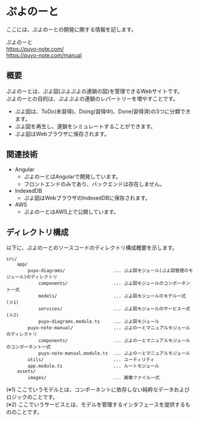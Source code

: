# ぷよのーと

ここには、ぷよのーとの開発に関する情報を記します。

ぷよのーと  
https://puyo-note.com/  
https://puyo-note.com/manual

## 概要

ぷよのーとは、ぷよ図(ぷよぷよの連鎖の図)を管理できるWebサイトです。  
ぷよのーとの目的は、ぷよぷよの連鎖のレパートリーを増やすことです。

- ぷよ図は、ToDo(未習得)、Doing(習得中)、Done(習得済)の3つに分類できます。
- ぷよ図を再生し、連鎖をシミュレートすることができます。
- ぷよ図はWebブラウザに保存されます。

## 関連技術

- Angular
  - ぷよのーとはAngularで開発しています。
  - フロントエンドのみであり、バックエンドは存在しません。
- IndexedDB
  - ぷよ図はWebブラウザのIndexedDBに保存されます。
- AWS
  - ぷよのーとはAWS上で公開しています。

## ディレクトリ構成

以下に、ぷよのーとのソースコードのディレクトリ構成概要を示します。

```
src/
    app/
        puyo-diagrams/                  ... ぷよ図モジュール(ぷよ図管理のモジュール)のディレクトリ
            components/                 ... ぷよ図モジュールのコンポーネント一式
            models/                     ... ぷよ図モジュールのモデル一式(※1)
            services/                   ... ぷよ図モジュールのサービス一式(※2)
            puyo-diagrams.module.ts     ... ぷよ図モジュール
        puyo-note-manual/               ... ぷよのーとマニュアルモジュールのディレクトリ
            components/                 ... ぷよのーとマニュアルモジュールのコンポーネント一式
            puyo-note-manual.module.ts  ... ぷよのーとマニュアルモジュール
        utils/                          ... ユーティリティ
        app.module.ts                   ... ルートモジュール
    assets/
        images/                         ... 画像ファイル一式
```

(※1) ここでいうモデルとは、コンポーネントに依存しない純粋なデータおよびロジックのことです。  
(※2) ここでいうサービスとは、モデルを管理するインタフェースを提供するもののことです。
